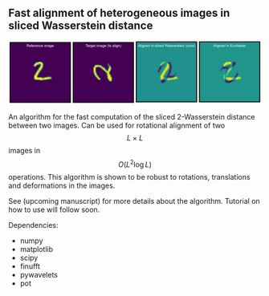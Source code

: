 ## Fast alignment of heterogeneous images in sliced Wasserstein distance

![My Image](Figures/demo.png)

An algorithm for the fast computation of the sliced 2-Wasserstein distance between two images. Can be used for rotational alignment of two $$L \times L$$ images in $$O(L^2 \log L)$$ operations.
This algorithm is shown to be robust to rotations, translations and deformations in the images.

See (upcoming manuscript) for more details about the algorithm. Tutorial on how to use will follow soon.

Dependencies:
- numpy
- matplotlib
- scipy
- finufft
- pywavelets
- pot
